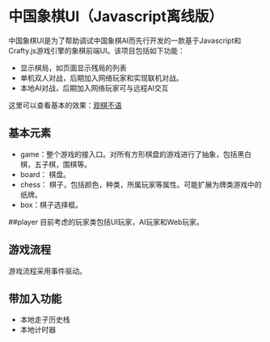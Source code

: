 # 中国象棋UI（Javascript离线版）

中国象棋UI是为了帮助调试中国象棋AI而先行开发的一款基于Javascript和Crafty.js游戏引擎的象棋前端UI。该项目包括如下功能：

* 显示棋局，如页面显示残局的列表
* 单机双人对战，后期加入网络玩家和实现联机对战。
* 本地AI对战，后期加入网络玩家可与远程AI交互

这里可以查看基本的效果：[观棋不语](http://htmlpreview.github.io/?https://raw.githubusercontent.com/JimmyFromSYSU/ChineseChess_Javascript_UI/master/index.html)

## 基本元素
* game：整个游戏的接入口。对所有方形棋盘的游戏进行了抽象，包括黑白棋，五子棋，围棋等。
* board： 棋盘。
* chess： 棋子，包括颜色，种类，所属玩家等属性。可能扩展为牌类游戏中的纸牌。
* box：棋子选择框。

##player
目前考虑的玩家类包括UI玩家，AI玩家和Web玩家。

## 游戏流程
游戏流程采用事件驱动。

## 带加入功能

* 本地走子历史栈
* 本地计时器
